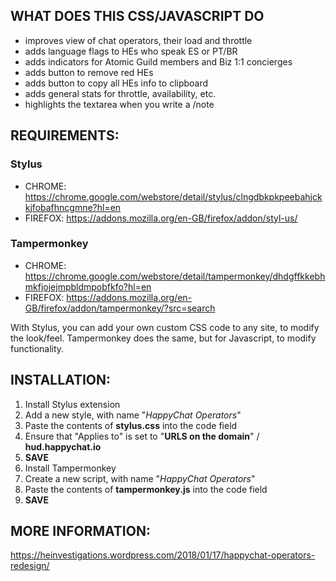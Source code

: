 ## WHAT DOES THIS CSS/JAVASCRIPT DO

- improves view of chat operators, their load and throttle
- adds language flags to HEs who speak ES or PT/BR
- adds indicators for Atomic Guild members and Biz 1:1 concierges
- adds button to remove red HEs
- adds button to copy all HEs info to clipboard
- adds general stats for throttle, availability, etc.
- highlights the textarea when you write a /note


## REQUIREMENTS:

### Stylus 
- CHROME: https://chrome.google.com/webstore/detail/stylus/clngdbkpkpeebahjckkjfobafhncgmne?hl=en
- FIREFOX: https://addons.mozilla.org/en-GB/firefox/addon/styl-us/

### Tampermonkey
- CHROME: https://chrome.google.com/webstore/detail/tampermonkey/dhdgffkkebhmkfjojejmpbldmpobfkfo?hl=en
- FIREFOX: https://addons.mozilla.org/en-GB/firefox/addon/tampermonkey/?src=search

With Stylus, you can add your own custom CSS code to any site, to modify the look/feel.
Tampermonkey does the same, but for Javascript, to modify functionality.


## INSTALLATION:

1. Install Stylus extension
2. Add a new style, with name "_HappyChat Operators_"
3. Paste the contents of **stylus.css** into the code field
4. Ensure that "Applies to" is set to "**URLS on the domain**" / **hud.happychat.io**
5. **SAVE**
6. Install Tampermonkey
7. Create a new script, with name "_HappyChat Operators_"
8. Paste the contents of **tampermonkey.js** into the code field
9. **SAVE**

## MORE INFORMATION:
https://heinvestigations.wordpress.com/2018/01/17/happychat-operators-redesign/

